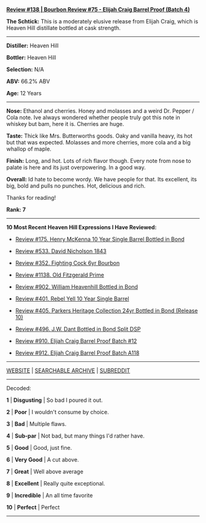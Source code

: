 
[**Review #138 | Bourbon Review #75 - Elijah Craig Barrel Proof (Batch 4)**]( https://t8ke.review/review-138-elijah-craig-barrel-proof-batch-4-re-review/)

**The Schtick:** This is a moderately elusive release from Elijah Craig, which is Heaven Hill distillate bottled at cask strength. 

-----

**Distiller:** Heaven Hill

**Bottler:** Heaven Hill

**Selection:** N/A

**ABV:** 66.2% ABV

**Age:** 12 Years 

-----

**Nose:**  Ethanol and cherries. Honey and molasses and a weird Dr. Pepper / Cola note. Ive always wondered whether people truly got this note in whiskey but bam, here it is. Cherries are huge. 

**Taste:** Thick like Mrs. Butterworths goods. Oaky and vanilla heavy, its hot but that was expected. Molasses and more cherries, more cola and a big whallop of maple.

**Finish:** Long, and hot. Lots of rich flavor though. Every note from nose to palate is here and its just overpowering. In a good way.

**Overall:** Id hate to become wordy. We have people for that. Its excellent, its big, bold and pulls no punches. Hot, delicious and rich.

Thanks for reading!

**Rank: 7**

----- 

**10 Most Recent Heaven Hill Expressions I Have Reviewed:** 

- [Review #175. Henry McKenna 10 Year Single Barrel Bottled in Bond]( https://t8ke.review/review-175-henry-mckenna-10yr-bottled-in-bond-re-review/) 

- [Review #533. David Nicholson 1843]( https://t8ke.review/review-533-david-nicholson-1843/) 

- [Review #352. Fighting Cock 6yr Bourbon]( https://t8ke.review/review-352-fighting-cock-6yr/) 

- [Review #1138. Old Fitzgerald Prime]( https://t8ke.review/review-1138-old-fitzgerald-prime/) 

- [Review #902. William Heavenhill Bottled in Bond]( https://t8ke.review/review-902-william-heavenhill-bottled-in-bond/) 

- [Review #401. Rebel Yell 10 Year Single Barrel]( https://t8ke.review/review-401-rebel-yell-single-barrel-10yr/) 

- [Review #405. Parkers Heritage Collection 24yr Bottled in Bond (Release 10)]( https://t8ke.review/review-405-parkers-heritage-collection-10-24yr-bottled-in-bond/) 

- [Review #496. J.W. Dant Bottled in Bond Split DSP]( https://t8ke.review/review-496-jw-dant-split-dsp-131/) 

- [Review #910. Elijah Craig Barrel Proof Batch #12]( https://t8ke.review/review-910-elijah-craig-barrel-proof-batch-12/) 

- [Review #912. Elijah Craig Barrel Proof Batch A118]( https://t8ke.review/review-912-elijah-craig-barrel-proof-batch-a118/) 

-----

[WEBSITE](https://t8ke.review) | [SEARCHABLE ARCHIVE](https://t8ke.review/review-archive/) | [SUBREDDIT](https://reddit.com/r/t8kereviews)

-----

Decoded:

**1** | **Disgusting** | So bad I poured it out.

**2** | **Poor** | I wouldn't consume by choice.

**3** | **Bad** | Multiple flaws.

**4** | **Sub-par** | Not bad, but many things I'd rather have.

**5** | **Good** | Good, just fine.

**6** | **Very Good** | A cut above.

**7** | **Great** | Well above average

**8** | **Excellent** | Really quite exceptional.

**9** | **Incredible** | An all time favorite

**10** | **Perfect** | Perfect

----

